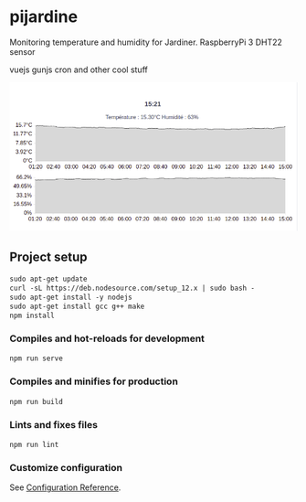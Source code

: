 # pijardine

Monitoring temperature and humidity for Jardiner.
RaspberryPi 3
DHT22 sensor

vuejs gunjs cron and other cool stuff

![alt text](https://raw.githubusercontent.com/PArch/pijardine/master/doc/img/graph.png)

## Project setup
```
sudo apt-get update
curl -sL https://deb.nodesource.com/setup_12.x | sudo bash -
sudo apt-get install -y nodejs
sudo apt-get install gcc g++ make
npm install
```

### Compiles and hot-reloads for development
```
npm run serve
```

### Compiles and minifies for production
```
npm run build
```

### Lints and fixes files
```
npm run lint
```

### Customize configuration
See [Configuration Reference](https://cli.vuejs.org/config/).
